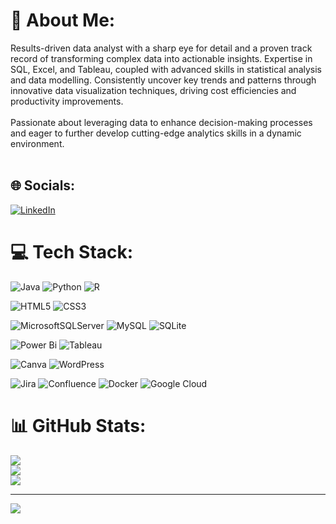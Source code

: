 # 💫 About Me:
Results-driven data analyst with a sharp eye for detail and a proven track record of transforming complex data into actionable insights. Expertise in SQL, Excel, and Tableau, coupled with advanced skills in statistical analysis and data modelling. Consistently uncover key trends and patterns through innovative data visualization techniques, driving cost efficiencies and productivity improvements. 
<br><br>
Passionate about leveraging data to enhance decision-making processes and eager to further develop cutting-edge analytics skills in a dynamic environment.
<br><br>

## 🌐 Socials:
[![LinkedIn](https://img.shields.io/badge/LinkedIn-%230077B5.svg?logo=linkedin&logoColor=white)](https://linkedin.com/in/https://www.linkedin.com/in/yvonne-lip-lim-000417104/) 


# 💻 Tech Stack:
![Java](https://img.shields.io/badge/java-%23ED8B00.svg?style=for-the-badge&logo=openjdk&logoColor=white) ![Python](https://img.shields.io/badge/python-3670A0?style=for-the-badge&logo=python&logoColor=ffdd54) ![R](https://img.shields.io/badge/r-%23276DC3.svg?style=for-the-badge&logo=r&logoColor=white) 

![HTML5](https://img.shields.io/badge/html5-%23E34F26.svg?style=for-the-badge&logo=html5&logoColor=white) ![CSS3](https://img.shields.io/badge/css3-%231572B6.svg?style=for-the-badge&logo=css3&logoColor=white) 
 
![MicrosoftSQLServer](https://img.shields.io/badge/Microsoft%20SQL%20Server-CC2927?style=for-the-badge&logo=microsoft%20sql%20server&logoColor=white) 
![MySQL](https://img.shields.io/badge/mysql-4479A1.svg?style=for-the-badge&logo=mysql&logoColor=white) 
![SQLite](https://img.shields.io/badge/sqlite-%2307405e.svg?style=for-the-badge&logo=sqlite&logoColor=white) 
 
![Power Bi](https://img.shields.io/badge/power_bi-F2C811?style=for-the-badge&logo=powerbi&logoColor=black) 
![Tableau](https://img.shields.io/badge/tableau-F2C811?style=for-the-badge&logo=tableauColor=green) 

![Canva](https://img.shields.io/badge/Canva-%2300C4CC.svg?style=for-the-badge&logo=Canva&logoColor=white) ![WordPress](https://img.shields.io/badge/WordPress-%23117AC9.svg?style=for-the-badge&logo=WordPress&logoColor=white) 

![Jira](https://img.shields.io/badge/jira-%230A0FFF.svg?style=for-the-badge&logo=jira&logoColor=white) ![Confluence](https://img.shields.io/badge/confluence-%23172BF4.svg?style=for-the-badge&logo=confluence&logoColor=white) ![Docker](https://img.shields.io/badge/docker-%230db7ed.svg?style=for-the-badge&logo=docker&logoColor=white) ![Google Cloud](https://img.shields.io/badge/GoogleCloud-%234285F4.svg?style=for-the-badge&logo=google-cloud&logoColor=white)


# 📊 GitHub Stats:
![](https://github-readme-stats.vercel.app/api?username=YvonneLipLim&theme=default&hide_border=false&include_all_commits=false&count_private=false)<br/>
![](https://github-readme-streak-stats.herokuapp.com/?user=YvonneLipLim&theme=default&hide_border=false)<br/>
![](https://github-readme-stats.vercel.app/api/top-langs/?username=YvonneLipLim&theme=default&hide_border=false&include_all_commits=false&count_private=false&layout=compact&langs_count=7)

---
[![](https://visitcount.itsvg.in/api?id=YvonneLipLim&icon=0&color=0)](https://visitcount.itsvg.in)
